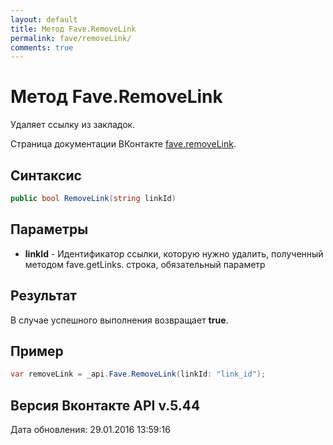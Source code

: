 ```yaml
---
layout: default
title: Метод Fave.RemoveLink
permalink: fave/removeLink/
comments: true
---
```

# Метод Fave.RemoveLink
Удаляет ссылку из закладок.

Страница документации ВКонтакте [fave.removeLink](https://vk.com/dev/fave.removeLink).

## Синтаксис
``` csharp
public bool RemoveLink(string linkId)
```

## Параметры
+ **linkId** - Идентификатор ссылки, которую нужно удалить, полученный методом fave.getLinks. строка, обязательный параметр

## Результат
В случае успешного выполнения возвращает **true**.

## Пример
``` csharp
var removeLink = _api.Fave.RemoveLink(linkId: "link_id");
```

## Версия Вконтакте API v.5.44
Дата обновления: 29.01.2016 13:59:16
